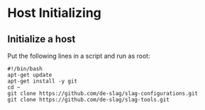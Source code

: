 # Host Initializing

## Initialize a host

Put the following lines in a script and run as root:

    #!/bin/bash
    apt-get update
    apt-get install -y git
    cd ~
    git clone https://github.com/de-slag/slag-configurations.git
    git clone https://github.com/de-slag/slag-tools.git  

